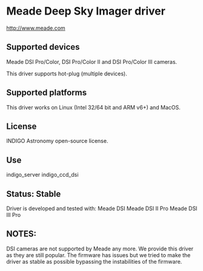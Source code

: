 # Meade Deep Sky Imager driver

http://www.meade.com

## Supported devices

Meade DSI Pro/Color, DSI Pro/Color II and DSI Pro/Color III cameras.

This driver supports hot-plug (multiple devices).

## Supported platforms

This driver works on Linux (Intel 32/64 bit and ARM v6+) and MacOS.

## License

INDIGO Astronomy open-source license.

## Use

indigo_server indigo_ccd_dsi

## Status: Stable

Driver is developed and tested with:
Meade DSI
Meade DSI II Pro
Meade DSI III Pro

## NOTES:
DSI cameras are not supported by Meade any more. We provide this driver as they are still popular.
The firmware has issues but we tried to make the driver as stable as possible bypassing the instabilities of the firmware.

